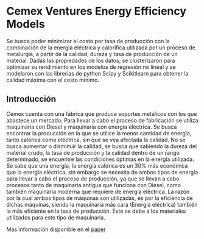 # Cemex Ventures Energy Efficiency Models

Se busca poder minimizar el costo por tasa de producción con la combinación de la energía eléctrica y calorífica utilizada por un proceso de metalurgia, a partir de la calidad, dureza y tasa de producción de un material. Dadas las propiedades de los datos, se clusterizaron para optimizar su rendimiento en los modelos de regresión no lineal y se modelaron con las librerías de python Scipy y Scikitlearn para obtener la calidad máxima con el costo mínimo.

## Introducción 

Cemex cuenta con una fábrica que produce soportes metálicos con los que abastece un mercado. Para llevar a cabo el proceso de fabricación se utiliza maquinaria con Diesel y maquinaria con energía eléctrica. Se busca encontrar la producción en la que se utilice la menor cantidad de energía, tanto calórica como eléctrica, sin que se vea afectada la calidad. No se busca aumentar o disminuir la calidad, se busca que sabiendo la dureza del material crudo, la tasa de producción y la calidad dentro de un rango determinado, se encuentre las condiciones óptimas en la energía utilizada. Se sabe que una energía, la energía calórica es un 30% más económica que la energía eléctrica, sin embargo se necesita de ambos tipos de energía para llevar a cabo el proceso de producción, ya que se llevan a cabo procesos tanto de maquinaria antigua que funciona con Diesel, como también maquinaria moderna que requiere de energía eléctrica. La razón por la cual ambos tipos de máquinas son utilizadas, es por la eficiencia de dichas máquinas, siendo la maquinaria más cara (Energía eléctrica) también la más eficiente en la tasa de producción. Esto se debe a los materiales utilizados para este tipo de maquinaria.  

Más información disponible en el [paper](https://github.com/sebastianneri/cemexVenturesEnergyEfficiencyModelApp/blob/master/research/Energy%20Efficiency%20Research.pdf)